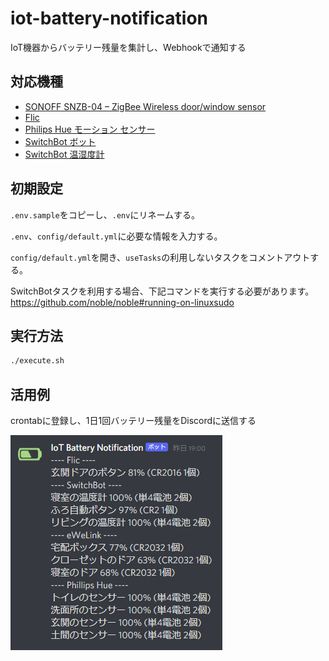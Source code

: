 # iot-battery-notification

IoT機器からバッテリー残量を集計し、Webhookで通知する

## 対応機種
* [SONOFF SNZB-04 – ZigBee Wireless door/window sensor](https://itead.cc/product/sonoff-snzb-04-zigbee-wireless-door-window-sensor/)
* [Flic](https://flic.io/)
* [Philips Hue モーション センサー](https://www.philips-hue.com/ja-jp/p/hue-motion-sensor/8718696769881)
* [SwitchBot ボット](https://www.switchbot.jp/products/switchbot-bot)
* [SwitchBot 温湿度計](https://www.switchbot.jp/products/switchbot-meter)

## 初期設定
`.env.sample`をコピーし、`.env`にリネームする。

`.env`、`config/default.yml`に必要な情報を入力する。

`config/default.yml`を開き、`useTasks`の利用しないタスクをコメントアウトする。

SwitchBotタスクを利用する場合、下記コマンドを実行する必要があります。  
https://github.com/noble/noble#running-on-linuxsudo

## 実行方法
```bash
./execute.sh
```

## 活用例
crontabに登録し、1日1回バッテリー残量をDiscordに送信する

![](images/2021-09-17-06-55-40.png)
